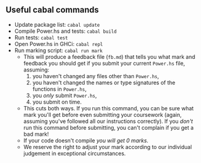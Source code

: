 ## Useful cabal commands

- Update package list: `cabal update`
- Compile Power.hs and tests: `cabal build`
- Run tests: `cabal test`
- Open Power.hs in GHCi: `cabal repl`
- Run marking script: `cabal run mark`
  - This will produce a feedback file (`fb.md`) that tells you what mark and feedback you should get if you submit your current `Power.hs` file, assuming:
    1. you haven't changed any files other than `Power.hs`,
    2. you haven't changed the names or type signatures of the functions in `Power.hs`,
    3. you *only* submit `Power.hs`,
    4. you submit on time.
  - This cuts both ways. If you run this command, you can be sure what mark you'll get before even submitting your coursework (again, assuming you've followed all our instructions correctly). If you *don't* run this command before submitting, you can't complain if you get a bad mark!
  - If your code doesn't compile *you will get 0 marks*.
  - We reserve the right to adjust your mark according to our individual judgement in exceptional circumstances.

